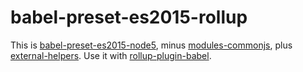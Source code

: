 # babel-preset-es2015-rollup

This is [babel-preset-es2015-node5](https://github.com/alekseykulikov/babel-preset-es2015-node5), minus [modules-commonjs](http://babeljs.io/docs/plugins/transform-es2015-modules-commonjs/), plus [external-helpers](http://babeljs.io/docs/plugins/external-helpers/). Use it with [rollup-plugin-babel](https://github.com/rollup/rollup-plugin-babel).
